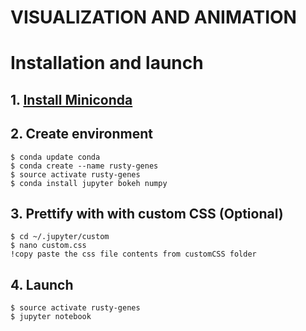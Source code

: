 # VISUALIZATION AND ANIMATION

# Installation and launch

## 1. [Install Miniconda](https://conda.io/docs/user-guide/install/index.html) 
## 2. Create environment
```
$ conda update conda
$ conda create --name rusty-genes 
$ source activate rusty-genes
$ conda install jupyter bokeh numpy 
```

## 3. Prettify with with custom CSS (Optional) 
```
$ cd ~/.jupyter/custom
$ nano custom.css
!copy paste the css file contents from customCSS folder
```

## 4. Launch
```
$ source activate rusty-genes
$ jupyter notebook
```
